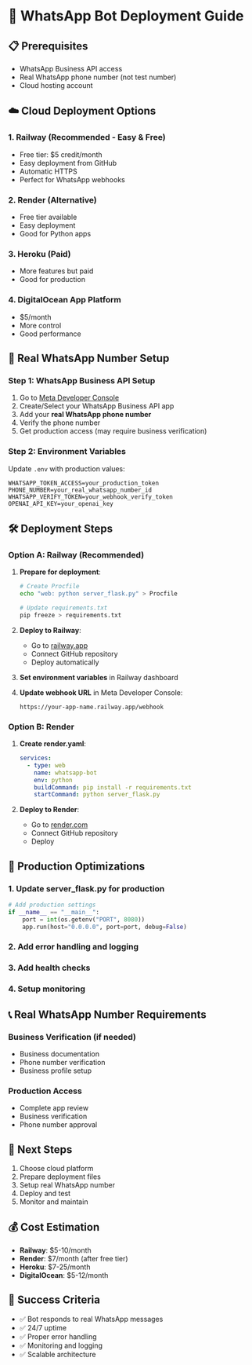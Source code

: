 # 🚀 WhatsApp Bot Deployment Guide

## 📋 Prerequisites
- WhatsApp Business API access
- Real WhatsApp phone number (not test number)
- Cloud hosting account

## ☁️ Cloud Deployment Options

### 1. **Railway** (Recommended - Easy & Free)
- Free tier: $5 credit/month
- Easy deployment from GitHub
- Automatic HTTPS
- Perfect for WhatsApp webhooks

### 2. **Render** (Alternative)
- Free tier available
- Easy deployment
- Good for Python apps

### 3. **Heroku** (Paid)
- More features but paid
- Good for production

### 4. **DigitalOcean App Platform**
- $5/month
- More control
- Good performance

## 📱 Real WhatsApp Number Setup

### Step 1: WhatsApp Business API Setup
1. Go to [Meta Developer Console](https://developers.facebook.com/)
2. Create/Select your WhatsApp Business API app
3. Add your **real WhatsApp phone number**
4. Verify the phone number
5. Get production access (may require business verification)

### Step 2: Environment Variables
Update `.env` with production values:
```env
WHATSAPP_TOKEN_ACCESS=your_production_token
PHONE_NUMBER=your_real_whatsapp_number_id
WHATSAPP_VERIFY_TOKEN=your_webhook_verify_token
OPENAI_API_KEY=your_openai_key
```

## 🛠️ Deployment Steps

### Option A: Railway (Recommended)

1. **Prepare for deployment**:
   ```bash
   # Create Procfile
   echo "web: python server_flask.py" > Procfile
   
   # Update requirements.txt
   pip freeze > requirements.txt
   ```

2. **Deploy to Railway**:
   - Go to [railway.app](https://railway.app)
   - Connect GitHub repository
   - Deploy automatically

3. **Set environment variables** in Railway dashboard

4. **Update webhook URL** in Meta Developer Console:
   ```
   https://your-app-name.railway.app/webhook
   ```

### Option B: Render

1. **Create render.yaml**:
   ```yaml
   services:
     - type: web
       name: whatsapp-bot
       env: python
       buildCommand: pip install -r requirements.txt
       startCommand: python server_flask.py
   ```

2. **Deploy to Render**:
   - Go to [render.com](https://render.com)
   - Connect GitHub repository
   - Deploy

## 🔧 Production Optimizations

### 1. Update server_flask.py for production
```python
# Add production settings
if __name__ == "__main__":
    port = int(os.getenv("PORT", 8080))
    app.run(host="0.0.0.0", port=port, debug=False)
```

### 2. Add error handling and logging
### 3. Add health checks
### 4. Setup monitoring

## 📞 Real WhatsApp Number Requirements

### Business Verification (if needed)
- Business documentation
- Phone number verification
- Business profile setup

### Production Access
- Complete app review
- Business verification
- Phone number approval

## 🔄 Next Steps

1. Choose cloud platform
2. Prepare deployment files
3. Setup real WhatsApp number
4. Deploy and test
5. Monitor and maintain

## 💰 Cost Estimation

- **Railway**: $5-10/month
- **Render**: $7/month (after free tier)
- **Heroku**: $7-25/month
- **DigitalOcean**: $5-12/month

## 🎯 Success Criteria

- ✅ Bot responds to real WhatsApp messages
- ✅ 24/7 uptime
- ✅ Proper error handling
- ✅ Monitoring and logging
- ✅ Scalable architecture
